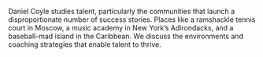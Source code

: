 Daniel Coyle studies talent, particularly the communities that launch a disproportionate number of success stories. Places like a ramshackle tennis court in Moscow, a music academy in New York’s Adirondacks, and a baseball-mad island in the Caribbean. We discuss the environments and coaching strategies that enable talent to thrive.